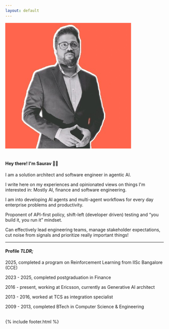 ```yaml
---
layout: default
---
```


<div class="row content">
    <div class="col-md-12">
        <img src="/assets/face.jpg" class="face-img" />
        <br />
        <br />
        <h4>Hey there! I'm Saurav 👋🏽</h4>
        <p>I am a solution architect and software engineer in agentic AI.</p>
        <p>I write here on my experiences and opinionated views on things I'm interested in: Mostly AI, finance and software engineering.</p>
        <p>I am into developing AI agents and multi-agent workflows for every day enterprise problems and productivity.</p>
        <p>Proponent of API-first policy, shift-left (developer driven) testing and “you build it, you run it” mindset.</p>
        <p>Can effectively lead engineering teams, manage stakeholder expectations, cut noise from signals and prioritize really important things!</p>
        <hr />
        <h4>Profile <i>TLDR;</i></h4>
        <p>2025, completed a program on Reinforcement Learning from IISc Bangalore (CCE)</p>
        <p>2023 - 2025, completed postgraduation in Finance</p>
        <p>2016 - present, working at Ericsson, currently as Generative AI architect</p>
        <p>2013 - 2016, worked at TCS as integration specialist</p>
        <p>2009 - 2013, completed BTech in Computer Science & Engineering</p>
        <br />
    </div>
</div>
{% include footer.html %}
